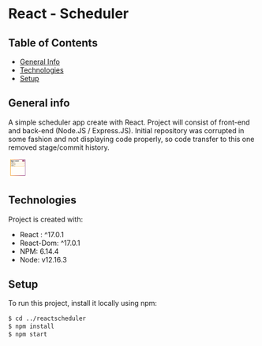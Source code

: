 # React - Scheduler

## Table of Contents
* [General Info](#general-info)
* [Technologies](#technologies)
* [Setup](#setup)

## General info
A simple scheduler app create with React. Project will consist of front-end and back-end (Node.JS / Express.JS).
Initial repository was corrupted in some fashion and not displaying code properly, so code transfer to this one removed stage/commit history.

<img src="scheduler-react.gif" width="40" height="40" />

## Technologies
Project is created with:
* React : ^17.0.1
* React-Dom: ^17.0.1
* NPM: 6.14.4
* Node: v12.16.3

## Setup
To run this project, install it locally using npm:

```
$ cd ../reactscheduler
$ npm install
$ npm start
```
